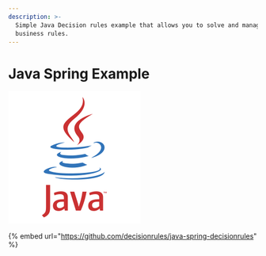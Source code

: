```yaml
---
description: >-
  Simple Java Decision rules example that allows you to solve and manage
  business rules.
---
```


# Java Spring Example

![](<../../.gitbook/assets/java (1).svg>)

{% embed url="https://github.com/decisionrules/java-spring-decisionrules" %}
